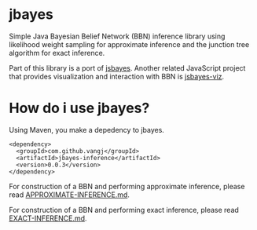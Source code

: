 # jbayes
Simple Java Bayesian Belief Network (BBN) inference library using likelihood weight sampling for approximate inference and the junction tree algorithm for exact inference.

Part of this library is a port of [jsbayes](https://github.com/vangj/jsbayes). Another related JavaScript project that provides visualization and interaction with BBN is [jsbayes-viz](https://github.com/vangj/jsbayes-viz).

# How do i use jbayes?

Using Maven, you make a depedency to jbayes.

```
<dependency>
  <groupId>com.github.vangj</groupId>
  <artifactId>jbayes-inference</artifactId>
  <version>0.0.3</version>
</dependency>
```

For construction of a BBN and performing approximate inference, please read [APPROXIMATE-INFERENCE.md](APPROXIMATE-INFERENCE.md).

For construction of a BBN and performing exact inference, please read [EXACT-INFERENCE.md](EXACT-INFERENCE.md).

